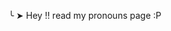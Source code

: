 ╰ ➤ Hey !! read my pronouns page :P

<!---
fossatail/fossatail is a ✨ special ✨ repository because its `README.md` (this file) appears on your GitHub profile.
You can click the Preview link to take a look at your changes.
--->
